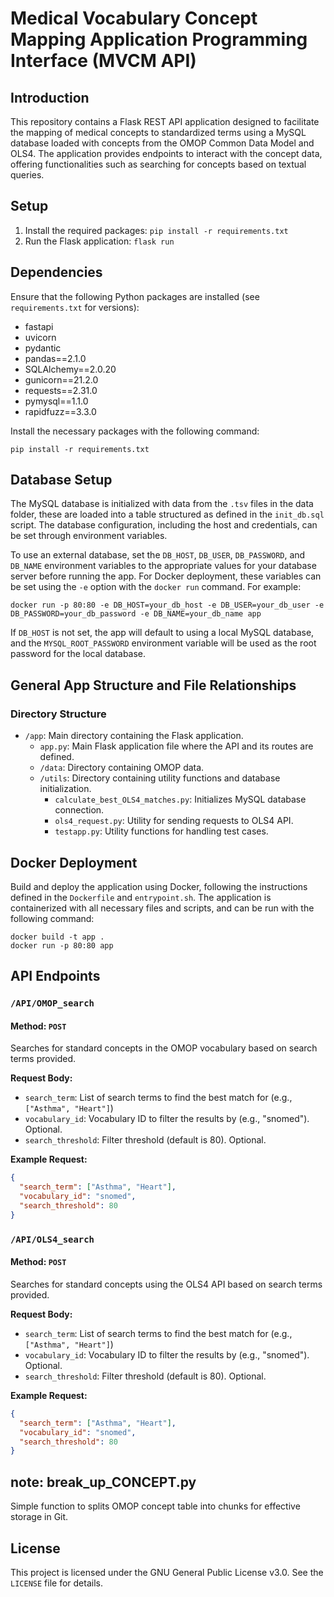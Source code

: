 
# Medical Vocabulary Concept Mapping Application Programming Interface (MVCM API)

## Introduction
 
This repository contains a Flask REST API application designed to facilitate the mapping of medical concepts to standardized terms using a MySQL database loaded with concepts from the OMOP Common Data Model and OLS4. The application provides endpoints to interact with the concept data, offering functionalities such as searching for concepts based on textual queries.

## Setup

1. Install the required packages: `pip install -r requirements.txt`
2. Run the Flask application: `flask run`
 

## Dependencies

Ensure that the following Python packages are installed (see `requirements.txt` for versions):

- fastapi
- uvicorn
- pydantic
- pandas==2.1.0
- SQLAlchemy==2.0.20
- gunicorn==21.2.0
- requests==2.31.0
- pymysql==1.1.0
- rapidfuzz==3.3.0

Install the necessary packages with the following command:
```
pip install -r requirements.txt
```

## Database Setup

The MySQL database is initialized with data from the `.tsv` files in the data folder, these are loaded into a table structured as defined in the `init_db.sql` script. The database configuration, including the host and credentials, can be set through environment variables.

To use an external database, set the `DB_HOST`, `DB_USER`, `DB_PASSWORD`, and `DB_NAME` environment variables to the appropriate values for your database server before running the app. For Docker deployment, these variables can be set using the `-e` option with the `docker run` command. For example:

```
docker run -p 80:80 -e DB_HOST=your_db_host -e DB_USER=your_db_user -e DB_PASSWORD=your_db_password -e DB_NAME=your_db_name app
```

If `DB_HOST` is not set, the app will default to using a local MySQL database, and the `MYSQL_ROOT_PASSWORD` environment variable will be used as the root password for the local database.

## General App Structure and File Relationships

### Directory Structure

- `/app`: Main directory containing the Flask application.
  - `app.py`: Main Flask application file where the API and its routes are defined.
  - `/data`: Directory containing OMOP data.
  - `/utils`: Directory containing utility functions and database initialization.
    - `calculate_best_OLS4_matches.py`: Initializes MySQL database connection.
    - `ols4_request.py`: Utility for sending requests to OLS4 API.
    - `testapp.py`: Utility functions for handling test cases.


## Docker Deployment

Build and deploy the application using Docker, following the instructions defined in the `Dockerfile` and `entrypoint.sh`. The application is containerized with all necessary files and scripts, and can be run with the following command:
```
docker build -t app .
docker run -p 80:80 app
```

## API Endpoints

### `/API/OMOP_search`

#### Method: `POST`

Searches for standard concepts in the OMOP vocabulary based on search terms provided.

**Request Body:**

- `search_term`: List of search terms to find the best match for (e.g., `["Asthma", "Heart"]`)
- `vocabulary_id`: Vocabulary ID to filter the results by (e.g., "snomed"). Optional.
- `search_threshold`: Filter threshold (default is 80). Optional.

**Example Request:**

```json
{
  "search_term": ["Asthma", "Heart"],
  "vocabulary_id": "snomed",
  "search_threshold": 80
}
```

### `/API/OLS4_search`

#### Method: `POST`

Searches for standard concepts using the OLS4 API based on search terms provided.

**Request Body:**

- `search_term`: List of search terms to find the best match for (e.g., `["Asthma", "Heart"]`)
- `vocabulary_id`: Vocabulary ID to filter the results by (e.g., "snomed"). Optional.
- `search_threshold`: Filter threshold (default is 80). Optional.

**Example Request:**

```json
{
  "search_term": ["Asthma", "Heart"],
  "vocabulary_id": "snomed",
  "search_threshold": 80
}
```

## note: break_up_CONCEPT.py
Simple function to splits OMOP concept table into chunks for effective storage in Git. 

## License

This project is licensed under the GNU General Public License v3.0. See the `LICENSE` file for details.
